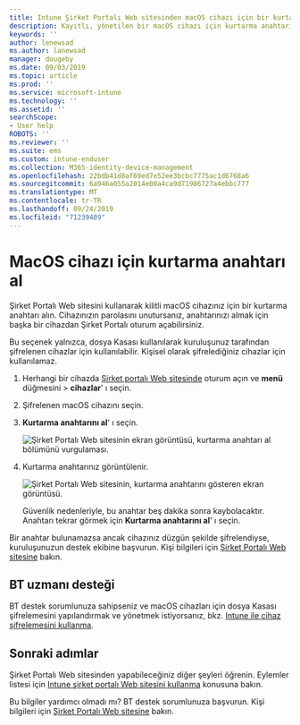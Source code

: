 ```yaml
---
title: Intune Şirket Portalı Web sitesinden macOS cihazı için bir kurtarma anahtarı alın
description: Kayıtlı, yönetilen bir macOS cihazı için kurtarma anahtarını görüntüleyin.
keywords: ''
author: lenewsad
ms.author: lanewsad
manager: dougeby
ms.date: 09/03/2019
ms.topic: article
ms.prod: ''
ms.service: microsoft-intune
ms.technology: ''
ms.assetid: ''
searchScope:
- User help
ROBOTS: ''
ms.reviewer: ''
ms.suite: ems
ms.custom: intune-enduser
ms.collection: M365-identity-device-management
ms.openlocfilehash: 22bdb41d8af69ed7e52ee3bcbc7775ac1d6768a6
ms.sourcegitcommit: 6a946a055a2014e00a4ca9d71986727a4ebbc777
ms.translationtype: MT
ms.contentlocale: tr-TR
ms.lasthandoff: 09/24/2019
ms.locfileid: "71239409"
---
```

# <a name="get-a-recovery-key-for-a-macos-device"></a>MacOS cihazı için kurtarma anahtarı al

Şirket Portalı Web sitesini kullanarak kilitli macOS cihazınız için bir kurtarma anahtarı alın. Cihazınızın parolasını unutursanız, anahtarınızı almak için başka bir cihazdan Şirket Portalı oturum açabilirsiniz.  

Bu seçenek yalnızca, dosya Kasası kullanılarak kuruluşunuz tarafından şifrelenen cihazlar için kullanılabilir. Kişisel olarak şifrelediğiniz cihazlar için kullanılamaz.

1. Herhangi bir cihazda [Şirket portalı Web sitesinde](https://portal.manage.microsoft.com) oturum açın ve **menü** düğmesini > **cihazlar**' ı seçin.  
2. Şifrelenen macOS cihazını seçin.  
3. **Kurtarma anahtarını al**' ı seçin.  

    ![Şirket Portalı Web sitesinin ekran görüntüsü, kurtarma anahtarı al bölümünü vurgulaması.](./media/1907-recovery2-cpweb-intune.PNG)  

4. Kurtarma anahtarınız görüntülenir.

    ![Şirket Portalı Web sitesinin, kurtarma anahtarını gösteren ekran görüntüsü.](./media/1907-recovery-cpweb-intune.PNG)  

    Güvenlik nedenleriyle, bu anahtar beş dakika sonra kaybolacaktır. Anahtarı tekrar görmek için **Kurtarma anahtarını al**' ı seçin.

Bir anahtar bulunamazsa ancak cihazınız düzgün şekilde şifrelendiyse, kuruluşunuzun destek ekibine başvurun. Kişi bilgileri için [Şirket Portalı Web sitesine](https://go.microsoft.com/fwlink/?linkid=2010980) bakın.  

## <a name="it-pro-support"></a>BT uzmanı desteği

BT destek sorumlunuza sahipseniz ve macOS cihazları için dosya Kasası şifrelemesini yapılandırmak ve yönetmek istiyorsanız, bkz. [Intune ile cihaz şifrelemesini kullanma](https://docs.microsoft.com/intune/encrypt-devices).

## <a name="next-steps"></a>Sonraki adımlar

Şirket Portalı Web sitesinden yapabileceğiniz diğer şeyleri öğrenin. Eylemler listesi için [Intune şirket portalı Web sitesini kullanma](using-the-intune-company-portal-website.md) konusuna bakın.  

Bu bilgiler yardımcı olmadı mı? BT destek sorumlunuza başvurun. Kişi bilgileri için [Şirket Portalı Web sitesine](https://go.microsoft.com/fwlink/?linkid=2010980) bakın.  
